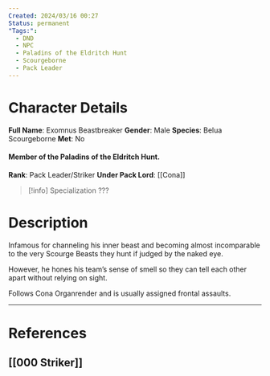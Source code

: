 ```yaml
---
Created: 2024/03/16 00:27
Status: permanent
"Tags:":
  - DND
  - NPC
  - Paladins of the Eldritch Hunt
  - Scourgeborne
  - Pack Leader
---
```

# Character Details
**Full Name**: Exomnus Beastbreaker
**Gender**: Male
**Species**: Belua Scourgeborne
**Met**: No
#### Member of the Paladins of the Eldritch Hunt.
**Rank**: Pack Leader/Striker
**Under Pack Lord**: [[Cona]]

> [!info] Specialization
> ???
# Description
Infamous for channeling his inner beast and becoming almost incomparable to the very Scourge Beasts they hunt if judged by the naked eye. 

However, he hones his team’s sense of smell so they can tell each other apart without relying on sight. 

Follows Cona Organrender and is usually assigned frontal assaults.

---
# References
## [[000 Striker]]
